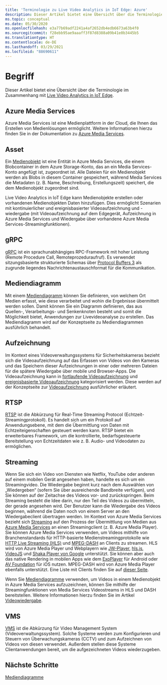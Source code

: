 ```yaml
---
title: 'Terminologie zu Live Video Analytics in IoT Edge: Azure'
description: Dieser Artikel bietet eine Übersicht über die Terminologie für Live Video Analytics in IoT Edge.
ms.topic: conceptual
ms.date: 05/30/2020
ms.openlocfilehash: e3a77b69adf2241a4af2652db4edb6673a63b4f0
ms.sourcegitcommit: f28ebb95ae9aaaff3f87d8388a09b41e0b3445b5
ms.translationtype: HT
ms.contentlocale: de-DE
ms.lasthandoff: 03/29/2021
ms.locfileid: "88690611"
---
```

# <a name="terminology"></a>Begriff

Dieser Artikel bietet eine Übersicht über die Terminologie im Zusammenhang mit [Live Video Analytics in IoT Edge](overview.md).

## <a name="azure-media-services"></a>Azure Media Services

Azure Media Services ist eine Medienplattform in der Cloud, die Ihnen das Erstellen von Medienlösungen ermöglicht. Weitere Informationen hierzu finden Sie in der Dokumentation zu [Azure Media Services](../latest/media-services-overview.md).

## <a name="asset"></a>Asset

Ein [Medienobjekt](../latest/assets-concept.md) ist eine Entität in Azure Media Services, die einem Blobcontainer in dem Azure Storage-Konto, das an ein Media Services-Konto angefügt ist, zugeordnet ist. Alle Dateien für ein Medienobjekt werden als Blobs in diesem Container gespeichert, während Media Services die Metadaten (z. B. Name, Beschreibung, Erstellungszeit) speichert, die dem Medienobjekt zugeordnet sind.

Live Video Analytics in IoT Edge kann Medienobjekte erstellen oder vorhandenen Medienobjekten Daten hinzufügen. Dies ermöglicht Szenarien mit kontinuierlicher und ereignisbasierter Videoaufzeichnung und -wiedergabe (mit Videoaufzeichnung auf dem Edgegerät, Aufzeichnung in Azure Media Services und Wiedergabe über vorhandene Azure Media Services-Streamingfunktionen).

## <a name="grpc"></a>gRPC

[gRPC](https://grpc.io/docs/guides/) ist ein sprachunabhängiges RPC-Framework mit hoher Leistung (Remote Procedure Call, Remoteprozeduraufruf). Es verwendet sitzungsbasierte strukturierte Schemas über [Protocol Buffers 3](https://developers.google.com/protocol-buffers/docs/proto3) als zugrunde liegendes Nachrichtenaustauschformat für die Kommunikation.

## <a name="media-graph"></a>Mediendiagramm

Mit einem [Mediendiagramm](media-graph-concept.md) können Sie definieren, von welchem Ort Medien erfasst, wie diese verarbeitet und wohin die Ergebnisse übermittelt werden sollen. Damit können Sie ein Diagramm definieren, das aus Quellen-, Verarbeitungs- und Senkenknoten besteht und somit die Möglichkeit bietet, Anwendungen zur Livevideoanalyse zu erstellen. Das Mediendiagramm wird auf der Konzeptseite zu Mediendiagrammen ausführlich behandelt.

## <a name="recording"></a>Aufzeichnung

Im Kontext eines Videoverwaltungssystems für Sicherheitskameras bezieht sich die Videoaufzeichnung auf das Erfassen von Videos von den Kameras und das Speichern dieser Aufzeichnungen in einer oder mehreren Dateien für die spätere Wiedergabe über mobile und Browser-Apps. Die Videoaufzeichnung kann in [fortlaufende Videoaufzeichnung](continuous-video-recording-concept.md) und [ereignisbasierte Videoaufzeichnung](event-based-video-recording-concept.md) kategorisiert werden. Diese werden auf der Konzeptseite zur [Videoaufzeichnung](video-recording-concept.md) ausführlicher erläutert.

## <a name="rtsp"></a>RTSP

[RTSP](https://tools.ietf.org/html/rfc2326) ist die Abkürzung für Real-Time Streaming Protocol (Echtzeit-Streamingprotokoll). Es handelt sich um ein Protokoll auf Anwendungsebene, mit dem die Übermittlung von Daten mit Echtzeiteigenschaften gesteuert werden kann. RTSP bietet ein erweiterbares Framework, um die kontrollierte, bedarfsgesteuerte Bereitstellung von Echtzeitdaten wie z. B. Audio- und Videodaten zu ermöglichen. 

## <a name="streaming"></a>Streaming

Wenn Sie sich ein Video von Diensten wie Netflix, YouTube oder anderen auf einem mobilen Gerät angesehen haben, handelte es sich um ein Streamingvideo. Die Wiedergabe beginnt kurz nach dem Auswählen von „Wiedergeben“ (sofern Sie über ausreichende Bandbreite verfügen), und Sie können auf der Zeitachse des Videos vor- und zurückspringen. Beim Streaming besteht die Idee darin, nur den Teil des Videos zu übermitteln, der gerade angesehen wird. Der Benutzer kann die Wiedergabe des Videos beginnen, während die Daten noch von einem Server an den Wiedergabeclient übertragen werden. Im Kontext von Azure Media Services bezieht sich [Streaming](https://en.wikipedia.org/wiki/Streaming_media) auf den Prozess der Übermittlung von Medien aus [Azure Media Services](../azure-media-player/azure-media-player-overview.md) an einen Streamingclient (z. B. Azure Media Player). Sie können Azure Media Services verwenden, um Videos mithilfe von Branchenstandards für HTTP-basierte Medienstreamingprotokolle wie [HTTP Live Streaming (HLS)](https://developer.apple.com/streaming/) und [MPEG-DASH](https://dashif.org/about/) an Clients zu streamen. HLS wird von Azure Media Player und Webplayern wie [JW-Player](https://www.jwplayer.com/), [hls.js](https://github.com/video-dev/hls.js/), [VideoJS](https://videojs.com/) und [Shaka Player von Google](https://github.com/google/shaka-player) unterstützt. Sie können aber auch das native Rendering in mobilen Apps wie dem [ExoPlayer](https://github.com/google/ExoPlayer) für Android oder [AV Foundation](https://developer.apple.com/av-foundation/) für iOS nutzen. MPEG-DASH wird von Azure Media Player ebenfalls unterstützt. Eine Liste mit Clients finden Sie auf [dieser Seite](https://dashif.org/clients/). 

Wenn Sie [Mediendiagramme](#media-graph) verwenden, um Videos in einem Medienobjekt in Azure Media Services aufzuzeichnen, können Sie mithilfe der Streamingfunktionen von Media Services Videostreams in HLS und DASH bereitstellen. Weitere Informationen hierzu finden Sie im Artikel [Videowiedergabe](video-playback-concept.md).

## <a name="vms"></a>VMS

[VMS](https://en.wikipedia.org/wiki/Video_management_system) ist die Abkürzung für Video Management System (Videoverwaltungssystem). Solche Systeme werden zum Konfigurieren und Steuern von Überwachungskameras (CCTV) und zum Aufzeichnen von Videos von diesen verwendet. Außerdem stellen diese Systeme Clientanwendungen bereit, um die aufgezeichneten Videos wiederzugeben.

## <a name="next-steps"></a>Nächste Schritte

[Mediendiagramme](media-graph-concept.md)
